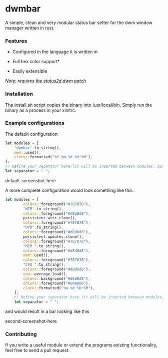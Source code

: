 # dwmbar

A simple, clean and very modular status bar setter for the dwm window manager written in rust.



### Features

- Configured in the language it is written in

- Full hex color support*

- Easily extensible

*Note: requires [the status2d dwm patch](https://dwm.suckless.org/patches/status2d/)*

### Installation

The install.sh script copies the binary into /usr/local/bin. Simply run the binary as a process in your xinitrc.


### Example configurations

The default configuration

```rust
let modules = [
    "dwmbar".to_string(),
    mem::used(),
    clock::formatted("%Y-%m-%d %H:%M"),
];
// Define your separator here (it will be inserted between modules, optional)
let separator = " ";
```

default-screenshot-here



A more complete configuration would look something like this.

```rust
let modules = [
        colors::foreground("#787878"),
        "WTR".to_string(),
        colors::foreground("#d8d8d8"),
        persistent.wttr.clone(),
        colors::foreground("#787878"),
        "UPD".to_string(),
        colors::foreground("#d8d8d8"),
        persistent.updates.clone(),
        colors::foreground("#787878"),
        "MEM ".to_string(),
        colors::foreground("#d8d8d8"),
        mem::used(),
        colors::foreground("#787878"),
        "CPU ".to_string(),
        colors::foreground("#d8d8d8"),
        cpu::average_load(),
        colors::background("#d8d8d8"),
        colors::foreground("#000000"),
        clock::formatted("%m-%d %H:%M"),
    ];
    // Define your separator here (it will be inserted between modules, optional)
    let separator = " ";


```

and would result in a bar looking like this

second-screenshot-here


### Contributing

If you write a useful module or extend the programs existing functionality, feel free to send a pull request.
